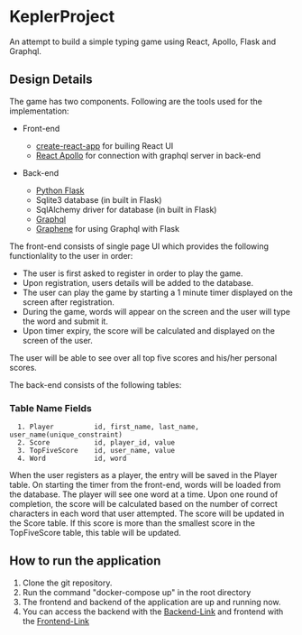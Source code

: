 # KeplerProject
An attempt to build a simple typing game using React, Apollo, Flask and Graphql.

## Design Details
 The game has two components. Following are the tools used for the implementation:
  
  * Front-end
     * [create-react-app](https://github.com/facebook/create-react-app) for builing React UI
     * [React Apollo](https://www.apollographql.com/docs/react/essentials/get-started.html) for connection 
       with graphql server in back-end
   
  * Back-end
    * [Python Flask](http://flask.pocoo.org/docs/0.12/tutorial/) 
    * Sqlite3 database (in built in Flask)
    * SqlAlchemy driver for database (in built in Flask)
    * [Graphql](https://www.howtographql.com/graphql-python/0-introduction/)
    * [Graphene](https://github.com/graphql-python/graphene-sqlalchemy) for using Graphql with Flask
    
   The front-end consists of single page UI which provides the following functionlality to 
   the user in order:
   * The user is first asked to register in order to play the game.
   * Upon registration, users details will be added to the database.
   * The user can play the game by starting a 1 minute timer displayed on the screen after registration.
   * During the game, words will appear on the screen and the user will type the word and submit it.
   * Upon timer expiry, the score will be calculated and displayed on the screen of the user.

The user will be able to see over all top five scores and his/her personal scores.

   The back-end consists of the following tables:
   ###   Table Name      Fields
      1. Player          id, first_name, last_name, user_name(unique_constraint)
      2. Score           id, player_id, value
      3. TopFiveScore    id, user_name, value
      4. Word            id, word
      
      
When the user registers as a player, the entry will be saved in the Player table. On starting the timer 
from the front-end, words will be loaded from the database. The player will see one word at a time. Upon 
one round of completion, the score will be calculated based on the number of correct characters in each 
word that user attempted. The score will be updated in the Score table. If this score is more than the smallest
score in the TopFiveScore table, this table will be updated.

## How to run the application
1. Clone the git repository.
2. Run the command "docker-compose up" in the  root directory
3. The frontend and backend of the application are up and running now.
4. You can access the backend with the [Backend-Link](http://127.0.0.1:5000/graphql) and frontend with the [Frontend-Link](http://127.0.0.1:3000/) 

      
  
